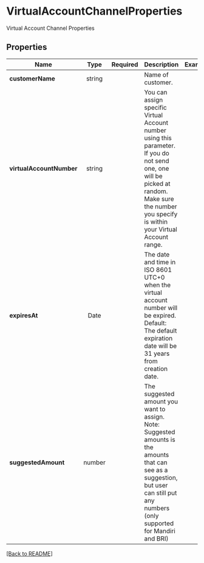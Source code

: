 # VirtualAccountChannelProperties

Virtual Account Channel Properties

## Properties

| Name | Type | Required | Description | Examples |
|------------|:-------------:|:-------------:|-------------|:-------------:|
| **customerName** |string |  | Name of customer. | | |
| **virtualAccountNumber** |string |  | You can assign specific Virtual Account number using this parameter. If you do not send one, one will be picked at random. Make sure the number you specify is within your Virtual Account range. | | |
| **expiresAt** |Date |  | The date and time in ISO 8601 UTC+0 when the virtual account number will be expired. Default: The default expiration date will be 31 years from creation date. | | |
| **suggestedAmount** |number |  | The suggested amount you want to assign. Note: Suggested amounts is the amounts that can see as a suggestion, but user can still put any numbers (only supported for Mandiri and BRI) | | |



[[Back to README]](../../README.md)